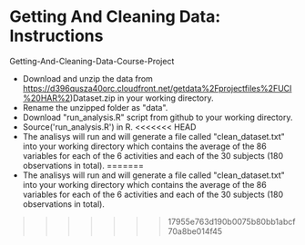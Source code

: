 # Getting And Cleaning Data: Instructions
Getting-And-Cleaning-Data-Course-Project

* Download and unzip the data from https://d396qusza40orc.cloudfront.net/getdata%2Fprojectfiles%2FUCI%20HAR%2)Dataset.zip in your working directory.
* Rename the unzipped folder as "data".
* Download "run_analysis.R" script from github to your working directory.
* Source('run_analysis.R') in R.
<<<<<<< HEAD
* The analisys will run and will generate a file called "clean_dataset.txt" into your working directory which contains the average of the 86 variables for each of the 6 activities and each of the 30 subjects (180 observations in total).
=======
* The analisys will run and will generate a file called "clean_dataset.txt" into your working directory which contains the average of the 86 variables for each of the 6 activities and each of the 30 subjects (180 observations in total).
>>>>>>> 17955e763d190b0075b80bb1abcf70a8be014f45
